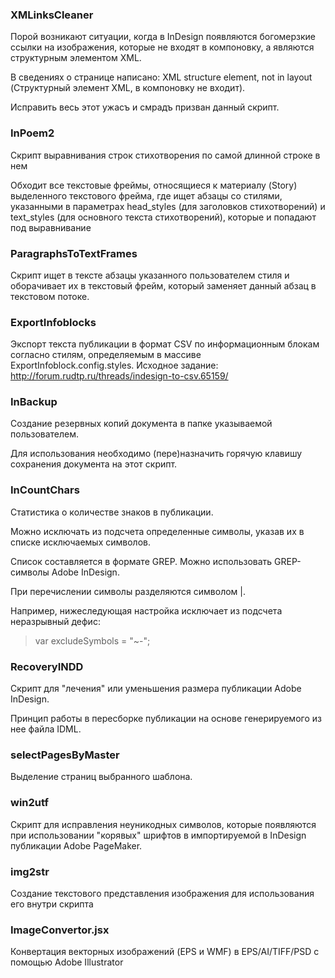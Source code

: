 ### XMLinksCleaner

Порой возникают ситуации, когда в InDesign появляются богомерзкие ссылки на изображения, которые не входят в компоновку, а являются структурным элементом XML.

В сведениях о странице написано: XML structure element, not in layout (Структурный элемент XML, в компоновку не входит).

Исправить весь этот ужасъ и смрадъ призван данный скрипт.

### InPoem2

Скрипт выравнивания строк стихотворения по самой длинной строке в нем

Обходит все текстовые фреймы, относящиеся к материалу (Story) выделенного текстового фрейма, где ищет абзацы со стилями, указанными в параметрах head_styles (для заголовков стихотворений) и text_styles (для основного текста стихотворений), которые и попадают под выравнивание

### ParagraphsToTextFrames

Скрипт ищет в тексте абзацы указанного пользователем стиля и оборачивает их в текстовый фрейм, который заменяет данный абзац в текстовом потоке.

### ExportInfoblocks

Экспорт текста публикации в формат CSV по информационным блокам согласно стилям, определяемым в массиве ExportInfoblock.config.styles. Исходное задание: http://forum.rudtp.ru/threads/indesign-to-csv.65159/

### InBackup

Создание резервных копий документа в папке указываемой пользователем.

Для использования необходимо (пере)назначить горячую клавишу сохранения документа на этот скрипт.

### InCountChars

Статистика о количестве знаков в публикации.

Можно исключать из подсчета определенные символы, указав их в списке исключаемых символов.

Список составляется в формате GREP. Можно использовать GREP-символы Adobe InDesign.

При перечислении символы разделяются символом |.

Например, нижеследующая настройка исключает из подсчета неразрывный дефис:
> var excludeSymbols = "~-";

### RecoveryINDD

Скрипт для "лечения" или уменьшения размера публикации Adobe InDesign.

Принцип работы в пересборке публикации на основе генерируемого из нее файла IDML.

### selectPagesByMaster

Выделение страниц выбранного шаблона.

### win2utf

Скрипт для исправления неуникодных символов, которые появляются при использовании "корявых" шрифтов в импортируемой в InDesign публикации Adobe PageMaker.

### img2str

Создание текстового представления изображения для использования его внутри скрипта

### ImageConvertor.jsx

Конвертация векторных изображений (EPS и WMF) в EPS/AI/TIFF/PSD с помощью Adobe Illustrator